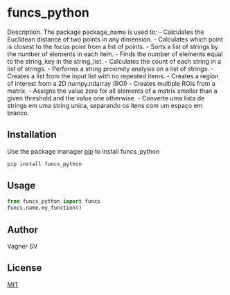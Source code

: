 # funcs_python

Description. 
The package package_name is used to:
	- Calculates the Euclidean distance of two points in any dimension.
	- Calculates which point is closest to the focus point from a list of points.
	- Sorts a list of strings by the number of elements in each item.
	- Finds the number of elements equal to the string_key in the string_list.
	- Calculates the count of each string in a list of strings.
	- Performs a string proximity analysis on a list of strings.
	- Creates a list from the input list with no repeated items.
	- Creates a region of interest from a 2D numpy.ndarray (ROI)
	- Creates multiple ROIs from a matrix.
	- Assigns the value zero for all elements of a matrix smaller than a given threshold and the value one otherwise.
	- Converte uma lista de strings em uma string unica, separando os itens com um espaço em branco.



## Installation

Use the package manager [pip](https://pip.pypa.io/en/stable/) to install funcs_python

```bash
pip install funcs_python
```

## Usage

```python
from funcs_python import funcs
funcs.name.my_function()
```

## Author
Vagner SV

## License
[MIT](https://choosealicense.com/licenses/mit/)